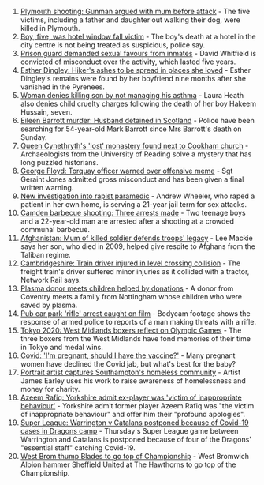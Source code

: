 1. [Plymouth shooting: Gunman argued with mum before attack](https://www.bbc.co.uk/news/uk-england-devon-58260590) - The five victims, including a father and daughter out walking their dog, were killed in Plymouth.
2. [Boy, five, was hotel window fall victim](https://www.bbc.co.uk/news/uk-england-south-yorkshire-58269533) - The boy's death at a hotel in the city centre is not being treated as suspicious, police say.
3. [Prison guard demanded sexual favours from inmates](https://www.bbc.co.uk/news/uk-england-tyne-58268531) - David Whitfield is convicted of misconduct over the activity, which lasted five years.
4. [Esther Dingley: Hiker's ashes to be spread in places she loved](https://www.bbc.co.uk/news/uk-england-tyne-58269737) - Esther Dingley's remains were found by her boyfriend nine months after she vanished in the Pyrenees.
5. [Woman denies killing son by not managing his asthma](https://www.bbc.co.uk/news/uk-england-birmingham-58269840) - Laura Heath also denies child cruelty charges following the death of her boy Hakeem Hussain, seven.
6. [Eileen Barrott murder: Husband detained in Scotland](https://www.bbc.co.uk/news/uk-england-leeds-58266900) - Police have been searching for 54-year-old Mark Barrott since Mrs Barrott's death on Sunday.
7. [Queen Cynethryth's 'lost' monastery found next to Cookham church](https://www.bbc.co.uk/news/uk-england-berkshire-58258647) - Archaeologists from the University of Reading solve a mystery that has long puzzled historians.
8. [George Floyd: Torquay officer warned over offensive meme](https://www.bbc.co.uk/news/uk-england-devon-58270883) - Sgt Geraint Jones admitted gross misconduct and has been given a final written warning.
9. [New investigation into rapist paramedic](https://www.bbc.co.uk/news/uk-england-cambridgeshire-58206031) - Andrew Wheeler, who raped a patient in her own home, is serving a 21-year jail term for sex attacks.
10. [Camden barbecue shooting: Three arrests made](https://www.bbc.co.uk/news/uk-england-london-58269628) - Two teenage boys and a 22-year-old man are arrested after a shooting at a crowded communal barbecue.
11. [Afghanistan: Mum of killed soldier defends troops' legacy](https://www.bbc.co.uk/news/uk-england-oxfordshire-58261080) - Lee Mackie says her son, who died in 2009, helped give respite to Afghans from the Taliban regime.
12. [Cambridgeshire: Train driver injured in level crossing collision](https://www.bbc.co.uk/news/uk-england-cambridgeshire-58269427) - The freight train's driver suffered minor injuries as it collided with a tractor, Network Rail says.
13. [Plasma donor meets children helped by donations](https://www.bbc.co.uk/news/uk-england-coventry-warwickshire-58261942) - A donor from Coventry meets a family from Nottingham whose children who were saved by plasma.
14. [Pub car park 'rifle' arrest caught on film](https://www.bbc.co.uk/news/uk-england-norfolk-58258077) - Bodycam footage shows the response of armed police to reports of a man making threats with a rifle.
15. [Tokyo 2020: West Midlands boxers reflect on Olympic Games](https://www.bbc.co.uk/news/uk-england-birmingham-58259342) - The three boxers from the West Midlands have fond memories of their time in Tokyo and medal wins.
16. [Covid: 'I'm pregnant, should I have the vaccine?'](https://www.bbc.co.uk/news/uk-england-london-58089039) - Many pregnant women have declined the Covid jab, but what's best for the baby?
17. [Portrait artist captures Southampton's homeless community](https://www.bbc.co.uk/news/uk-england-hampshire-58246412) - Artist James Earley uses his work to raise awareness of homelessness and money for charity.
18. [Azeem Rafiq: Yorkshire admit ex-player was 'victim of inappropriate behaviour'](https://www.bbc.co.uk/sport/cricket/58269449) - Yorkshire admit former player Azeem Rafiq was "the victim of inappropriate behaviour" and offer him their "profound apologies".
19. [Super League: Warrington v Catalans postponed because of Covid-19 cases in Dragons camp](https://www.bbc.co.uk/sport/rugby-league/58270764) - Thursday's Super League game between Warrington and Catalans is postponed because of four of the Dragons' "essential staff" catching Covid-19.
20. [West Brom thump Blades to go top of Championship](https://www.bbc.co.uk/sport/football/58168104) - West Bromwich Albion hammer Sheffield United at The Hawthorns to go top of the Championship.
